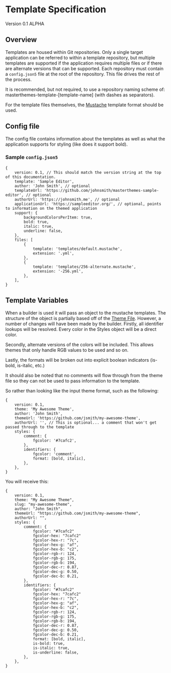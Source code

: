 # Template Specification

Version 0.1 ALPHA

## Overview

Templates are housed within Git repositories. Only a single target application can be referred to
within a template repository, but multiple templates are supported if the application requires
multiple files or if there are alternate versions that can be supported. Each repository must
contain a `config.json5` file at the root of the repository. This file drives the rest of the
process.

It is recommended, but not required, to use a repository naming scheme of:
masterthemes-template-[template-name] \(with dashes as separators).

For the template files themselves, the [Mustache](https://mustache.github.io/) template format
should be used.

## Config file

The config file contains information about the templates as well as what the application supports
for styling (like does it support bold).

### Sample `config.json5`

```json5
{
    version: 0.1, // This should match the version string at the top of this documentation.
    template: 'Sample Editor',
    author: 'John Smith', // optional
    templateUrl: 'https://github.com/johnsmith/masterthemes-sample-editor', // optional
    authorUrl: 'https://johnsmith.me', // optional
    applicationUrl: 'https://sampleeditor.org/', // optional, points to information on the themed application
    support: {
        backgroundColorsPerItem: true,
        bold: true,
        italic: true,
        underline: false,
    },
    files: [
        {
            template: 'templates/default.mustache',
            extension: '.yml',
        },
        {
            template: 'templates/256-alternate.mustache',
            extension: '-256.yml',
        },
    ],
}
```

## Template Variables

When a builder is used it will pass an object to the mustache templates. The structure of the object
is partially based off of the [Theme File](theme-spec.md). However, a number of changes will have
been made by the builder. Firstly, all identifier lookups will be resolved. Every color in the
Styles object will be a direct color.

Secondly, alternate versions of the colors will be included. This allows themes that only handle RGB
values to be used and so on.

Lastly, the formats will be broken out into explicit boolean indicators (is-bold, is-italic, etc.)

It should also be noted that no comments will flow through from the theme file so they can not be
used to pass information to the template.

So rather than looking like the input theme format, such as the following:

```json5
{
    version: 0.1,
    theme: 'My Awesome Theme',
    author: 'John Smith',
    themeUrl: 'https://github.com/jsmith/my-awesome-theme',
    authorUrl: '', // This is optional... a comment that won't get passed through to the template
    styles: {
        comment: {
            fgcolor: '#7cafc2',
        },
        identifiers: {
            fgcolor: 'comment',
            format: [bold, italic],
        },
    },
}
```

You will receive this:

```json5
{
    version: 0.1,
    theme: "My Awesome Theme",
    slug: "my-awesome-theme",
    author: "John Smith",
    themeUrl: "https://github.com/jsmith/my-awesome-theme",
    authorUrl: "",
    styles: {
        comment: {
            fgcolor: "#7cafc2"
            fgcolor-hex: "7cafc2"
            fgcolor-hex-r: "7c",
            fgcolor-hex-g: "af",
            fgcolor-hex-b: "c2",
            fgcolor-rgb-r: 124,
            fgcolor-rgb-g: 175,
            fgcolor-rgb-b: 194,
            fgcolor-dec-r: 0.87,
            fgcolor-dec-g: 0.50,
            fgcolor-dec-b: 0.21,
        },
        identifiers: {
            fgcolor: "#7cafc2"
            fgcolor-hex: "7cafc2"
            fgcolor-hex-r: "7c",
            fgcolor-hex-g: "af",
            fgcolor-hex-b: "c2",
            fgcolor-rgb-r: 124,
            fgcolor-rgb-g: 175,
            fgcolor-rgb-b: 194,
            fgcolor-dec-r: 0.87,
            fgcolor-dec-g: 0.50,
            fgcolor-dec-b: 0.21,
            format: [bold, italic],
            is-bold: true,
            is-italic: true,
            is-underline: false,
        },
    },
}
```
